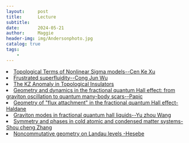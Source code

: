 ```yaml
---
layout:     post
title:      Lecture
subtitle:   
date:       2024-05-21
author:     Maggie
header-img: img/Andersonphoto.jpg
catalog: true
tags:
    - 
---
```






<li>
<a href="https://maggiexheuw.github.io/pdf2/Xu_AdScmt_KITP.pdf">
Topological Terms of Nonlinear Sigma models--Cen Ke Xu
</a></li>


<li>
<a href="https://maggiexheuw.github.io/PPTX/Frustratedsuperfluidity_ShanghaiTech.pptx">
Frustrated superfluidity--Cong Jun Wu
</a></li>

<li>
<a href="https://maggiexheuw.github.io/pdf2/Delgado.pdf">
The KZ Anomaly in Topological Insulators
</a></li>

<li>
<a href="https://maggiexheuw.github.io/pdf2/papic.pdf">
Geometry and dynamics in the fractional quantum Hall effect:
from graviton oscillation to quantum many-body scars--Papic
</a></li>

<li>
<a href="https://maggiexheuw.github.io/pdf2/cargese1-haldane.pdf">
Geometry of "flux attachment" in
the fractional quantum Hall effect-Haldane
</a></li>

<li>
<a href="https://maggiexheuw.github.io/pdf2/Wang Yuzhu_SPMS_Thesis.pdf">
Graviton modes in fractional quantum hall liquids--Yu zhou Wang 
</a></li>


<li>
<a href="https://maggiexheuw.github.io/pdf2/zhang.pdf">
Symmetry and phases in cold atomic and
condensed matter systems-Shou cheng Zhang 
</a></li>


<li>
<a href="https://maggiexheuw.github.io/pdf2/hasebe-kazuki.pdf">
Noncommutative geometry on Landau levels -Hesebe 
</a></li>





